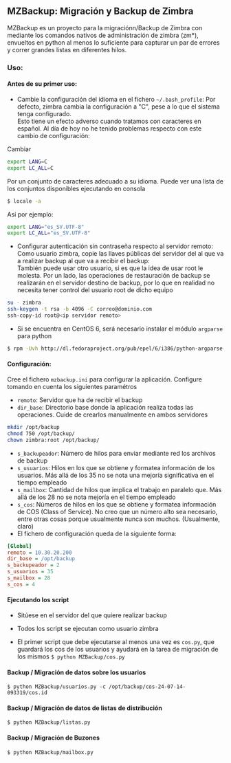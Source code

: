 ## MZBackup: Migración y Backup de Zimbra 

MZBackup es un proyecto para la migraciónn/Backup de Zimbra con mediante los comandos nativos de administración de zimbra (zm*), envueltos en python al menos lo suficiente para capturar un par de errores y correr grandes listas en diferentes hilos.

### Uso:
#### Antes de su primer uso:
* Cambie la configuración del idioma en el fichero `~/.bash_profile`: Por defecto, zimbra cambia la configuración a "C", pese a lo que el sistema tenga configurado.  
Esto tiene un efecto adverso cuando tratamos con caracteres en español.
Al día de hoy no he tenido problemas respecto con este cambio de configuración:

Cambiar 
```bash
export LANG=C
export LC_ALL=C
```

Por un conjunto de caracteres adecuado a su idioma. Puede ver una lista de los conjuntos disponibles ejecutando en consola
```bash
$ locale -a
```

Así por ejemplo:
```bash
export LANG="es_SV.UTF-8"
export LC_ALL="es_SV.UTF-8"
```

* Configurar autenticación sin contraseña respecto al servidor remoto: Como usuario zimbra, copie las llaves públicas del servidor del al que va a realizar backup al que va a recibir el backup:  
También puede usar otro usuario, si es que la idea de usar root le molesta. Por un lado, las operaciones de restauración de backup se realizarán en el servidor destino de backup, por lo que en realidad no necesita tener control del usuario root de dicho equipo
```bash
su - zimbra
ssh-keygen -t rsa -b 4096 -C correo@dominio.com
ssh-copy-id root@<ip servidor remoto> 
```

* Si se encuentra en CentOS 6, será necesario instalar el módulo `argparse` para python 
```bash
$ rpm -Uvh http://dl.fedoraproject.org/pub/epel/6/i386/python-argparse-1.2.1-2.el6.noarch.rpm
```

#### Configuración:
Cree el fichero `mzbackup.ini` para configurar la aplicación. Configure tomando en cuenta los siguientes paramétros

* `remoto`: Servidor que ha de recibir el backup
* `dir_base`: Directorio base donde la aplicación realiza todas las operaciones. Cuide de crearlos manualmente en ambos servidores
```bash
mkdir /opt/backup
chmod 750 /opt/backup/
chown zimbra:root /opt/backup/
```

* `s_backupeador`: Número de hilos para enviar mediante red los archivos de backup
* `s_usuarios`: Hilos en los que se obtiene y formatea información de los usuarios. Más allá de los 35 no se nota una mejoría significativa en el tiempo empleado
* `s_mailbox`: Cantidad de hilos que implica el trabajo en paralelo que. Más allá de los 28 no se nota mejoría en el tiempo empleado
* `s_cos`: Números de hilos en los que se obtiene y formatea información de COS (Class of Service). No creo que un número alto sea necesario, entre otras cosas porque usualmente nunca son muchos. (Usualmente, claro)
* El fichero de configuración queda de la siguiente forma:
```ini
[Global]
remoto = 10.30.20.200
dir_base = /opt/backup
s_backupeador = 2
s_usuarios = 35
s_mailbox = 28 
s_cos = 4
```

#### Ejecutando los script

* Sitúese en el servidor del que quiere realizar backup

* Todos los script se ejecutan como usuario zimbra

* El primer script que debe ejecutarse al menos una vez es `cos.py`, que guardará los cos de los usuarios y ayudará en la tarea de migración de los mismos `$ python MZBackup/cos.py`

#### Backup / Migración de datos sobre los usuarios
    $ python MZBackup/usuarios.py -c /opt/backup/cos-24-07-14-093319/cos.id

#### Backup / Migración de datos de listas de distribución
    $ python MZBackup/listas.py 

#### Backup / Migración de Buzones
    $ python MZBackup/mailbox.py
